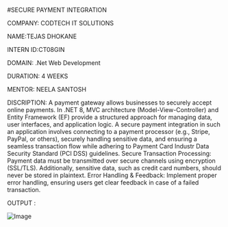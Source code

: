 #SECURE PAYMENT INTEGRATION

COMPANY: CODTECH IT SOLUTIONS

NAME:TEJAS DHOKANE

INTERN ID:CT08GIN

DOMAIN: .Net Web Development

DURATION: 4 WEEKS

MENTOR: NEELA SANTOSH

DISCRIPTION: A payment gateway allows businesses to securely accept online payments. In .NET 8, MVC architecture (Model-View-Controller) and Entity Framework (EF) provide a 
            structured approach for managing data, user interfaces, and application logic. A secure payment integration in such an application involves connecting to a payment 
            processor (e.g., Stripe, PayPal, or others), securely handling sensitive data, and ensuring a seamless transaction flow while adhering to Payment Card Industr Data 
            Security Standard (PCI DSS) guidelines.
            Secure Transaction Processing: Payment data must be transmitted over secure channels using encryption (SSL/TLS). Additionally, sensitive data, such as credit card 
            numbers, should never be stored in plaintext.
            Error Handling & Feedback: Implement proper error handling, ensuring users get clear feedback in case of a failed transaction.

OUTPUT : 

![Image](https://github.com/user-attachments/assets/680aa57b-c5ff-4356-84f5-05fa273a6f1d)
 


 
